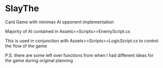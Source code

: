 # SlayThe
Card Game with minimax AI opponent implementation

Majority of AI contained in Assets>>Scripts>>EnemyScript.cs

This is used in conjunction with Assets>>Scripts>>LogicScript.cs to control the flow of the game

P.S. there are some left over functions from when I had different ideas for the game during original planning
